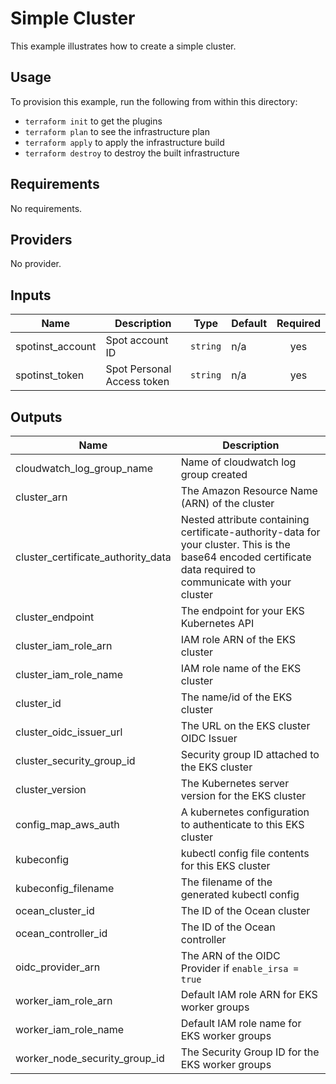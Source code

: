 # Simple Cluster

This example illustrates how to create a simple cluster.

## Usage

To provision this example, run the following from within this directory:
- `terraform init` to get the plugins
- `terraform plan` to see the infrastructure plan
- `terraform apply` to apply the infrastructure build
- `terraform destroy` to destroy the built infrastructure

<!-- BEGINNING OF PRE-COMMIT-TERRAFORM DOCS HOOK -->
## Requirements

No requirements.

## Providers

No provider.

## Inputs

| Name | Description | Type | Default | Required |
|------|-------------|------|---------|:--------:|
| spotinst\_account | Spot account ID | `string` | n/a | yes |
| spotinst\_token | Spot Personal Access token | `string` | n/a | yes |

## Outputs

| Name | Description |
|------|-------------|
| cloudwatch\_log\_group\_name | Name of cloudwatch log group created |
| cluster\_arn | The Amazon Resource Name (ARN) of the cluster |
| cluster\_certificate\_authority\_data | Nested attribute containing certificate-authority-data for your cluster. This is the base64 encoded certificate data required to communicate with your cluster |
| cluster\_endpoint | The endpoint for your EKS Kubernetes API |
| cluster\_iam\_role\_arn | IAM role ARN of the EKS cluster |
| cluster\_iam\_role\_name | IAM role name of the EKS cluster |
| cluster\_id | The name/id of the EKS cluster |
| cluster\_oidc\_issuer\_url | The URL on the EKS cluster OIDC Issuer |
| cluster\_security\_group\_id | Security group ID attached to the EKS cluster |
| cluster\_version | The Kubernetes server version for the EKS cluster |
| config\_map\_aws\_auth | A kubernetes configuration to authenticate to this EKS cluster |
| kubeconfig | kubectl config file contents for this EKS cluster |
| kubeconfig\_filename | The filename of the generated kubectl config |
| ocean\_cluster\_id | The ID of the Ocean cluster |
| ocean\_controller\_id | The ID of the Ocean controller |
| oidc\_provider\_arn | The ARN of the OIDC Provider if `enable_irsa = true` |
| worker\_iam\_role\_arn | Default IAM role ARN for EKS worker groups |
| worker\_iam\_role\_name | Default IAM role name for EKS worker groups |
| worker\_node\_security\_group\_id | The Security Group ID for the EKS worker groups |

<!-- END OF PRE-COMMIT-TERRAFORM DOCS HOOK -->
